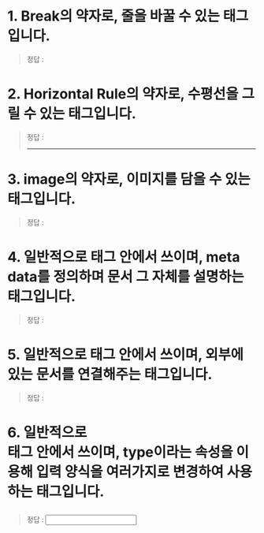 # 1. Break의 약자로, 줄을 바꿀 수 있는 태그입니다.
> 정답 : <br>

# 2. Horizontal Rule의 약자로, 수평선을 그릴 수 있는 태그입니다.
> 정답 : <hr>

# 3. image의 약자로, 이미지를 담을 수 있는 태그입니다.
> 정답 : <img>

# 4. 일반적으로 <head> 태그 안에서 쓰이며, meta data를 정의하며 문서 그 자체를 설명하는 태그입니다.
> 정답 : <meta>

# 5. 일반적으로 <head> 태그 안에서 쓰이며, 외부에 있는 문서를 연결해주는 태그입니다.
> 정답 : <link>

# 6. 일반적으로 <form> 태그 안에서 쓰이며, type이라는 속성을 이용해 입력 양식을 여러가지로 변경하여 사용하는 태그입니다.
> 정답 : <input>